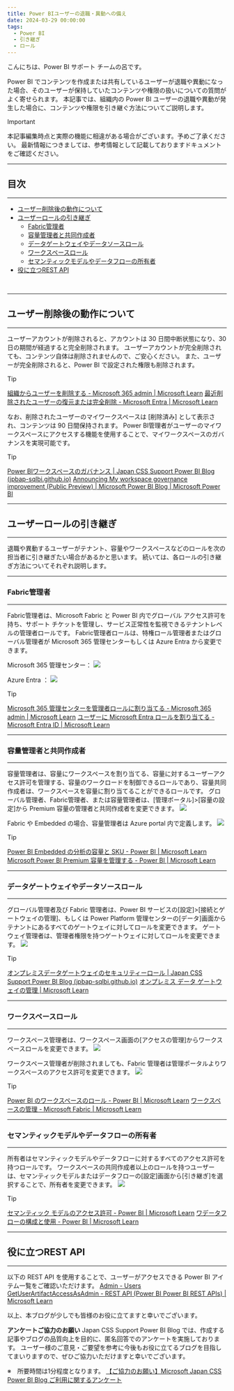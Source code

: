 ```yaml
---
title: Power BIユーザーの退職・異動への備え
date: 2024-03-29 00:00:00 
tags:
  - Power BI
  - 引き継ぎ
  - ロール
---
```

こんにちは、Power BI サポート チームの呂です。

Power BI でコンテンツを作成または共有しているユーザーが退職や異動になった場合、そのユーザーが保持していたコンテンツや権限の扱いについての質問がよく寄せられます。
本記事では、組織内の Power BI ユーザーの退職や異動が発生した場合に、コンテンツや権限を引き継ぐ方法についてご説明します。

<!-- more -->
> [!IMPORTANT]  
> 本記事編集時点と実際の機能に相違がある場合がございます。予めご了承ください。
> 最新情報につきましては、参考情報として記載しておりますドキュメントをご確認ください。

---
## 目次
---
- [ユーザー削除後の動作について](#ユーザー削除後の動作について)
- [ユーザーロールの引き継ぎ](#ユーザーロールの引き継ぎ)
  - [Fabric管理者](#Fabric管理者)
  - [容量管理者と共同作成者](#容量管理者と共同作成者)
  - [データゲートウェイやデータソースロール](#データゲートウェイやデータソースロール)
  - [ワークスペースロール](#ワークスペースロール)
  - [セマンティックモデルやデータフローの所有者](#セマンティックモデルやデータフローの所有者)
- [役に立つREST API](#役に立つREST-API)

</br>

---
## ユーザー削除後の動作について
---
ユーザーアカウントが削除されると、アカウントは 30 日間中断状態になり、30 日の期間が経過すると完全削除されます。
ユーザーアカウントが完全削除されても、コンテンツ自体は削除されませんので、ご安心ください。
また、ユーザーが完全削除されると、Power BI で設定された権限も削除されます。
> [!TIP]
[組織からユーザーを削除する - Microsoft 365 admin | Microsoft Learn](https://learn.microsoft.com/ja-jp/microsoft-365/admin/add-users/delete-a-user?view=o365-worldwide)
[最近削除されたユーザーの復元または完全削除 - Microsoft Entra | Microsoft Learn](https://learn.microsoft.com/ja-jp/entra/fundamentals/users-restore)

なお、削除されたユーザーのマイワークスペースは [削除済み] として表示され、コンテンツは 90 日間保持されます。
Power BI管理者がユーザーのマイワークスペースにアクセスする機能を使用することで、マイワークスペースのガバナンスを実現可能です。
> [!TIP]
[Power BIワークスペースのガバナンス | Japan CSS Support Power BI Blog (jpbap-sqlbi.github.io)](https://jpbap-sqlbi.github.io/blog/powerbi/pbi_workspace_governance/)
[Announcing My workspace governance improvement (Public Preview) | Microsoft Power BI Blog | Microsoft Power BI](https://powerbi.microsoft.com/en-us/blog/announcing-my-workspace-governance-improvement-public-preview/)


---
## ユーザーロールの引き継ぎ
---
退職や異動するユーザーがテナント、容量やワークスペースなどのロールを次の担当者に引き継ぎたい場合があるかと思います。
続いては、各ロールの引き継ぎ方法についてそれぞれ説明します。
</br>

---
### Fabric管理者
---
Fabric管理者は、Microsoft Fabric と Power BI 内でグローバル アクセス許可を持ち、サポート チケットを管理し、サービス正常性を監視できるテナントレベルの管理者ロールです。
Fabric管理者ロールは、特権ロール管理者またはグローバル管理者が Microsoft 365 管理センターもしくは Azure Entra から変更できます。

Microsoft 365 管理センター：
![](1.png)

Azure Entra ：
![](2.png)

> [!TIP]
[Microsoft 365 管理センターを管理者ロールに割り当てる - Microsoft 365 admin | Microsoft Learn](https://learn.microsoft.com/ja-jp/microsoft-365/admin/add-users/assign-admin-roles?view=o365-worldwide)
[ユーザーに Microsoft Entra ロールを割り当てる - Microsoft Entra ID | Microsoft Learn](https://learn.microsoft.com/ja-JP/entra/identity/role-based-access-control/manage-roles-portal)
<br>

---
### 容量管理者と共同作成者
---
容量管理者は、容量にワークスペースを割り当てる、容量に対するユーザーアクセス許可を管理する、容量のワークロードを制御できるロールであり、容量共同作成者は、ワークスペースを容量に割り当てることができるロールです。
グローバル管理者、Fabric管理者、または容量管理者は、[管理ポータル]>[容量の設定]から Premium 容量の管理者と共同作成者を変更できます。
![](3.png)

Fabric や Embedded の場合、容量管理者は Azure portal 内で定義します。
![](4.png)

> [!TIP]
[Power BI Embedded の分析の容量と SKU - Power BI | Microsoft Learn](https://learn.microsoft.com/ja-jp/power-bi/developer/embedded/embedded-capacity)
[Microsoft Power BI Premium 容量を管理する - Power BI | Microsoft Learn](https://learn.microsoft.com/ja-jp/power-bi/enterprise/service-premium-capacity-manage)
<br>

---
### データゲートウェイやデータソースロール
---
グローバル管理者及び Fabric 管理者は、Power BI サービスの[設定]>[接続とゲートウェイの管理]、もしくは Power Platform 管理センターの[データ]画面からテナントにあるすべてのゲートウェイに対してロールを変更できます。
ゲートウェイ管理者は、管理者権限を持つゲートウェイに対してロールを変更できます。
![](5.png)

> [!TIP]
[オンプレミスデータゲートウェイのセキュリティーロール | Japan CSS Support Power BI Blog (jpbap-sqlbi.github.io)](https://jpbap-sqlbi.github.io/blog/powerbi/pbi_gateway_role/)
[オンプレミス データ ゲートウェイの管理 | Microsoft Learn](https://learn.microsoft.com/ja-jp/data-integration/gateway/service-gateway-manage)
<br>

---
### ワークスペースロール
---
ワークスペース管理者は、ワークスペース画面の[アクセスの管理]からワークスペースロールを変更できます。
![](6.png)

ワークスペース管理者が削除されましても、Fabric 管理者は管理ポータルよりワークスペースのアクセス許可を変更できます。
![](7.png)

> [!TIP]
[Power BI のワークスペースのロール - Power BI | Microsoft Learn](https://learn.microsoft.com/ja-jp/power-bi/collaborate-share/service-roles-new-workspaces)
[ワークスペースの管理 - Microsoft Fabric | Microsoft Learn](https://learn.microsoft.com/ja-jp/fabric/admin/portal-workspaces)
<br>

---
### セマンティックモデルやデータフローの所有者
---
所有者はセマンティックモデルやデータフローに対するすべてのアクセス許可を持つロールです。
ワークスペースの共同作成者以上のロールを持つユーザーは、セマンティックモデルまたはデータフローの[設定]画面から[引き継ぎ]を選択することで、所有者を変更できます。
![](8.png)

> [!TIP]
[セマンティック モデルのアクセス許可 - Power BI | Microsoft Learn](https://learn.microsoft.com/ja-jp/power-bi/connect-data/service-datasets-permissions)
[ワデータフローの構成と使用 - Power BI | Microsoft Learn](https://learn.microsoft.com/ja-jp/power-bi/transform-model/dataflows/dataflows-configure-consume)
<br>

---
## 役に立つREST API
---
以下の REST API を使用することで、ユーザーがアクセスできる Power BI アイテム一覧をご確認いただけます。
[Admin - Users GetUserArtifactAccessAsAdmin - REST API (Power BI Power BI REST APIs) | Microsoft Learn](https://learn.microsoft.com/ja-jp/rest/api/power-bi/admin/users-get-user-artifact-access-as-admin)



以上、本ブログが少しでも皆様のお役に立てますと幸いでございます。
<br>

**アンケートご協力のお願い**
Japan CSS Support Power BI Blog では、作成する記事やブログの品質向上を目的に、匿名回答でのアンケートを実施しております。
ユーザー様のご意見・ご要望を参考に今後もお役に立てるブログを目指してまいりますので、ぜひご協力いただけますと幸いでございます。 

※　所要時間は1分程度となります。
[【ご協力のお願い】Microsoft Japan CSS Power BI Blog ご利用に関するアンケート](https://jpbap-sqlbi.github.io/blog/powerbi/pbi_blogsurvey2022/)